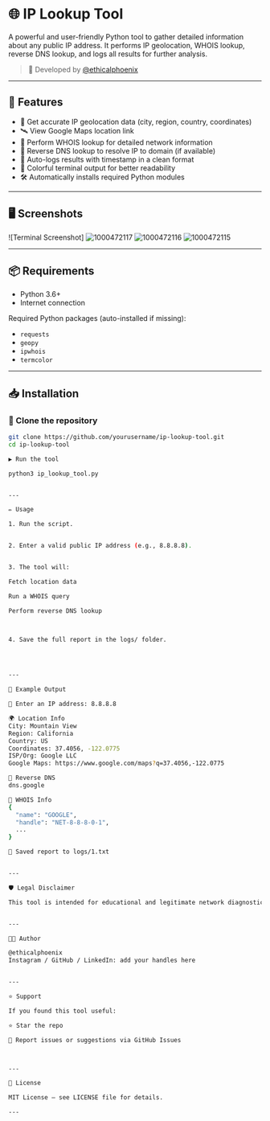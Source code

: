 

# 🌐 IP Lookup Tool

A powerful and user-friendly Python tool to gather detailed information about any public IP address. It performs IP geolocation, WHOIS lookup, reverse DNS lookup, and logs all results for further analysis.

> 🔧 Developed by [@ethicalphoenix](https://github.com/Phoenix-sudo-tech)

---

## 🚀 Features

- 📍 Get accurate IP geolocation data (city, region, country, coordinates)
- 🛰️ View Google Maps location link
- 📄 Perform WHOIS lookup for detailed network information
- 🔁 Reverse DNS lookup to resolve IP to domain (if available)
- 📂 Auto-logs results with timestamp in a clean format
- 🎨 Colorful terminal output for better readability
- 🛠️ Automatically installs required Python modules

---

## 🖥️ Screenshots

![Terminal Screenshot] ![1000472117](https://github.com/user-attachments/assets/81c8c011-62d0-47b7-847d-789cd3b551a5)
![1000472116](https://github.com/user-attachments/assets/1a83e0b0-e076-4cb5-8a66-ab5b2f1cdc4f)
![1000472115](https://github.com/user-attachments/assets/a6ff842f-520f-4663-b174-97f0f4d65610)

---

## 📦 Requirements

- Python 3.6+
- Internet connection

Required Python packages (auto-installed if missing):
- `requests`
- `geopy`
- `ipwhois`
- `termcolor`

---

## 📥 Installation

### 🔁 Clone the repository
```bash
git clone https://github.com/yourusername/ip-lookup-tool.git
cd ip-lookup-tool

▶️ Run the tool

python3 ip_lookup_tool.py


---

✏️ Usage

1. Run the script.


2. Enter a valid public IP address (e.g., 8.8.8.8).


3. The tool will:

Fetch location data

Run a WHOIS query

Perform reverse DNS lookup



4. Save the full report in the logs/ folder.




---

📁 Example Output

🔸 Enter an IP address: 8.8.8.8

🌍 Location Info
City: Mountain View
Region: California
Country: US
Coordinates: 37.4056, -122.0775
ISP/Org: Google LLC
Google Maps: https://www.google.com/maps?q=37.4056,-122.0775

🔄 Reverse DNS
dns.google

📄 WHOIS Info
{
  "name": "GOOGLE",
  "handle": "NET-8-8-8-0-1",
  ...
}

📝 Saved report to logs/1.txt


---

🛡️ Legal Disclaimer

This tool is intended for educational and legitimate network diagnostic purposes only. Unauthorized usage on IPs without permission may violate privacy or cyber laws in your region.


---

👨‍💻 Author

@ethicalphoenix
Instagram / GitHub / LinkedIn: add your handles here


---

⭐ Support

If you found this tool useful:

⭐ Star the repo

🐞 Report issues or suggestions via GitHub Issues



---

📜 License

MIT License – see LICENSE file for details.

---



